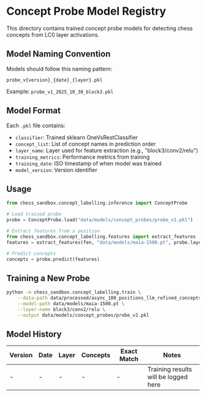# Concept Probe Model Registry

This directory contains trained concept probe models for detecting chess concepts from LC0 layer activations.

## Model Naming Convention

Models should follow this naming pattern:
```
probe_v{version}_{date}_{layer}.pkl
```

Example: `probe_v1_2025_10_30_block3.pkl`

## Model Format

Each `.pkl` file contains:
- `classifier`: Trained sklearn OneVsRestClassifier
- `concept_list`: List of concept names in prediction order
- `layer_name`: Layer used for feature extraction (e.g., "block3/conv2/relu")
- `training_metrics`: Performance metrics from training
- `training_date`: ISO timestamp of when model was trained
- `model_version`: Version identifier

## Usage

```python
from chess_sandbox.concept_labelling.inference import ConceptProbe

# Load trained probe
probe = ConceptProbe.load("data/models/concept_probes/probe_v1.pkl")

# Extract features from a position
from chess_sandbox.concept_labelling.features import extract_features
features = extract_features(fen, "data/models/maia-1500.pt", probe.layer_name)

# Predict concepts
concepts = probe.predict(features)
```

## Training a New Probe

```bash
python -m chess_sandbox.concept_labelling.train \
    --data-path data/processed/async_100_positions_llm_refined_concepts.jsonl \
    --model-path data/models/maia-1500.pt \
    --layer-name block3/conv2/relu \
    --output data/models/concept_probes/probe_v2.pkl
```

## Model History

| Version | Date | Layer | Concepts | Exact Match | Notes |
|---------|------|-------|----------|-------------|-------|
| - | - | - | - | - | Training results will be logged here |
